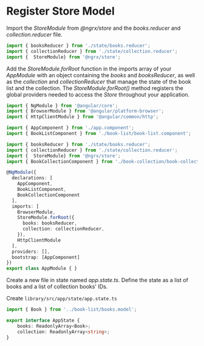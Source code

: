 # Register Store Model

Import the *StoreModule* from *@ngrx/store* and the *books.reducer* and *collection.reducer* file.

```ts
import { booksReducer } from './state/books.reducer';
import { collectionReducer } from './state/collection.reducer';
import {  StoreModule} from '@ngrx/store';

```

Add the *StoreModule.forRoot* function in the imports array of your *AppModule* with an object containing the *books* and *booksReducer*, as well as the *collection* and *collectionReducer* that manage the state of the book list and the collection. The *StoreModule.forRoot()* method registers the global providers needed to access the *Store* throughout your application.

```ts
import { NgModule } from '@angular/core';
import { BrowserModule } from '@angular/platform-browser';
import { HttpClientModule } from '@angular/common/http';

import { AppComponent } from './app.component';
import { BookListComponent } from './book-list/book-list.component';

import { booksReducer } from './state/books.reducer';
import { collectionReducer } from './state/collection.reducer';
import {  StoreModule} from '@ngrx/store';
import { BookCollectionComponent } from './book-collection/book-collection.component';

@NgModule({
  declarations: [
    AppComponent,
    BookListComponent,
    BookCollectionComponent
  ],
  imports: [
    BrowserModule,
    StoreModule.forRoot({
      books: booksReducer,
      collection: collectionReducer,
    }),
    HttpClientModule
  ],
  providers: [],
  bootstrap: [AppComponent]
})
export class AppModule { }


```

Create a new file in state named *app.state.ts*. Define the state as a list of books and a list of collection books' IDs.

Create `library/src/app/state/app.state.ts`

```ts
import { Book } from '../book-list/books.model';

export interface AppState {
    books: ReadonlyArray<Book>;
    collection: ReadonlyArray<string>;
}
```
